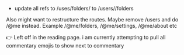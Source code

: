 -  update all refs to /uses/folders/ to /users/<id>/folders

Also might want to restructure the routes. Maybe remove /users and do /@me instead. Example /@me/folders, /@me/settings, /@me/about etc

👉 Left off in the reading page. i am currently attempting to pull all commentary emojis to show next to commentary
